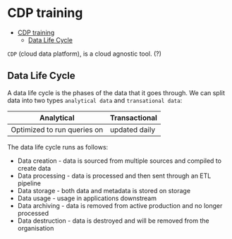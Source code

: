 # CDP training

- [CDP training](#cdp-training)
  - [Data Life Cycle](#data-life-cycle)

`CDP` (cloud data platform), is a cloud agnostic tool. (?)

## Data Life Cycle

A data life cycle is the phases of the data that it goes through. We can split data into two types `analytical data` and `transational data`:

| Analytical                  | Transactional |
| --------------------------- | ------------- |
| Optimized to run queries on | updated daily |

The data life cycle runs as follows:

- Data creation - data is sourced from multiple sources and compiled to create data
- Data processing - data is processed and then sent through an ETL pipeline
- Data storage - both data and metadata is stored on storage
- Data usage - usage in applications downstream
- Data archiving - data is removed from active production and no longer processed
- Data destruction - data is destroyed and will be removed from the organisation


